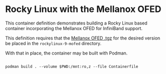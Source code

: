 # Rocky Linux with the Mellanox OFED

This container definition demonstrates building a Rocky Linux based container
incorporating the Mellanox OFED for InfiniBand support.

This definition requires that the [Mellanox OFED .tgz][1] for the desired
version be placed in the `rockylinux-9-mofed` directory.

[1]: https://network.nvidia.com/products/infiniband-drivers/linux/mlnx_ofed/

With that in place, the container may be built with Podman.

```shell

podman build . --volume $PWD:/mnt:ro,z --file Containerfile
```
